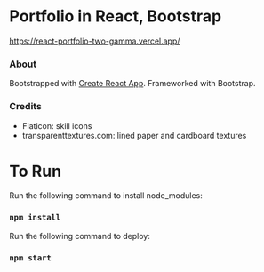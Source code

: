 # Portfolio in React, Bootstrap
https://react-portfolio-two-gamma.vercel.app/

### About
Bootstrapped with [Create React App](https://github.com/facebook/create-react-app).
Frameworked with Bootstrap.

### Credits
- Flaticon: skill icons
- transparenttextures.com: lined paper and cardboard textures

# To Run
Run the following command to install node_modules:
### `npm install`
Run the following command to deploy:
### `npm start`
